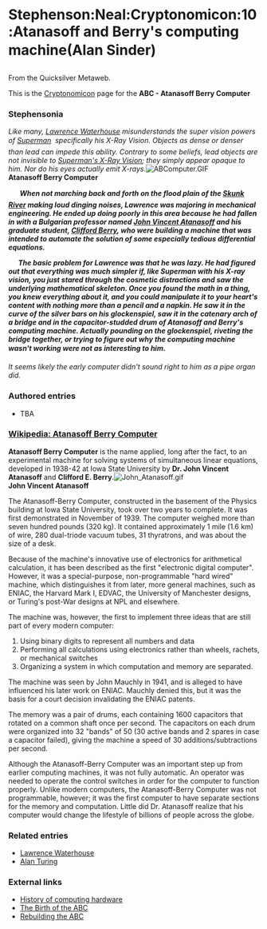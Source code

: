 
# Stephenson:Neal:Cryptonomicon:10:Atanasoff and Berry's computing machine(Alan Sinder)

From the Quicksilver Metaweb.

This is the [Cryptonomicon](/cryptonomicon) page for the **ABC - Atanasoff Berry Computer**
### Stephensonia


*Like many, [Lawrence Waterhouse](/lawrence-waterhouse) misunderstands the super vision powers of [Superman](/http-en-wikipedia-org-wiki-superman)  specifically his X-Ray Vision. Objects as dense or denser than lead can impede this ability. Contrary to some beliefs, lead objects are not invisible to [Superman's X-Ray Vision](/http-en-wikipedia-org-wiki-superman-superman-27s-abilities); they simply appear opaque to him. Nor do his eyes actually emit X-rays.*![ABComputer.GIF](/images/ABComputer.GIF)  
**Atanasoff Berry Computer**  

     *** When not marching back and forth on the flood plain of the [Skunk River](/http-en-wikipedia-org-wiki-skunk-river) making loud dinging noises, Lawrence was majoring in mechanical engineering. He ended up doing poorly in this area because he had fallen in with a Bulgarian professor named [John Vincent Atanasoff](/http-en-wikipedia-org-wiki-john-vincent-atanasoff) and his graduate student, [Clifford Berry](/http-en-wikipedia-org-wiki-clifford-e-berry), who were building a machine that was intended to automate the solution of some especially tedious differential equations.***  

     ***The basic problem for Lawrence was that he was lazy. He had figured out that everything was much simpler if, like Superman with his X-ray vision, you just stared through the cosmetic distractions and saw the underlying mathematical skeleton. Once you found the math in a thing, you knew everything about it, and you could manipulate it to your heart's content with nothing more than a pencil and a napkin. He saw it in the curve of the silver bars on his glockenspiel, saw it in the catenary arch of a bridge and in the capacitor-studded drum of Atanasoff and Berry's computing machine. Actually pounding on the glockenspiel, riveting the bridge together, or trying to figure out why the computing machine wasn't working were not as interesting to him. ***  
  

*It seems likely the early computer didn't sound right to him as a pipe organ did.*

### Authored entries


* TBA


### [Wikipedia: Atanasoff Berry Computer](/http-en-wikipedia-org-wiki-atanasoff-berry-computer)



**Atanasoff Berry Computer** is the name applied, long after the fact, to an experimental machine for solving systems of simultaneous linear equations, developed in 1938-42 at Iowa State University by **Dr. John Vincent Atanasoff** and **Clifford E. Berry**.![John_Atanasoff.gif](/images/John_Atanasoff.gif)  
**John Vincent Atanasoff**

The Atanasoff-Berry Computer, constructed in the basement of the Physics building at Iowa State University, took over two years to complete. It was first demonstrated in November of 1939. The computer weighed more than seven hundred pounds (320 kg). It contained approximately 1 mile (1.6 km) of wire, 280 dual-triode vacuum tubes, 31 thyratrons, and was about the size of a desk.

Because of the machine's innovative use of electronics for arithmetical calculation, it has been described as the first "electronic digital computer". However, it was a special-purpose, non-programmable "hard wired" machine, which distinguishes it from later, more general machines, such as ENIAC, the Harvard Mark I, EDVAC, the University of Manchester designs, or Turing's post-War designs at NPL and elsewhere.

The machine was, however, the first to implement three ideas that are still part of every modern computer:

1. Using binary digits to represent all numbers and data
2. Performing all calculations using electronics rather than wheels, rachets, or mechanical switches
3. Organizing a system in which computation and memory are separated.


The machine was seen by John Mauchly in 1941, and is alleged to have influenced his later work on ENIAC. Mauchly denied this, but it was the basis for a court decision invalidating the ENIAC patents.

The memory was a pair of drums, each containing 1600 capacitors that rotated on a common shaft once per second. The capacitors on each drum were organized into 32 "bands" of 50 (30 active bands and 2 spares in case a capacitor failed), giving the machine a speed of 30 additions/subtractions per second.

Although the Atanasoff-Berry Computer was an important step up from earlier computing machines, it was not fully automatic. An operator was needed to operate the control switches in order for the computer to function properly. Unlike modern computers, the Atanasoff-Berry Computer was not programmable, however; it was the first computer to have separate sections for the memory and computation. Little did Dr. Atanasoff realize that his computer would change the lifestyle of billions of people across the globe.

### Related entries


* [Lawrence Waterhouse](/lawrence-waterhouse)
* [Alan Turing](/alan-turing)


### External links


* [History of computing hardware](/http-en-wikipedia-org-wiki-history-of-computing-hardware)
* [The Birth of the ABC](/http-www-cs-iastate-edu-jva-jva-archive-shtml)
* [Rebuilding the ABC](/http-www-scl-ameslab-gov-abc)
